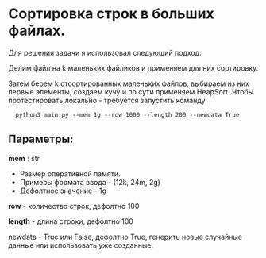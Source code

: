 # Сортировка строк в больших файлах.

Для решения задачи я использовал следующий подход. 

Делим файл на k маленьких файликов и применяем для них сортировку.

Затем берем k отсортированных маленьких файлов, выбираем из них первые элементы, создаем кучу и по сути применяем HeapSort. 
Чтобы протестировать локально - требуется запустить команду 

  ```
    python3 main.py --mem 1g --row 1000 --length 200 --newdata True
  ```

## Параметры:

  __mem__ : str
      
  * Размер оперативной памяти. 
  * Примеры формата ввода - (12k, 24m, 2g)
  * Дефолтное значение - 1g
  
  __row__ - количество строк, дефолтно 100
  
  __length__ - длина строки, дефолтно 100
  
  newdata - True или False, дефолтно True, генерить новые случайные данные или использовать уже созданные. 
  
  
  
  
  
